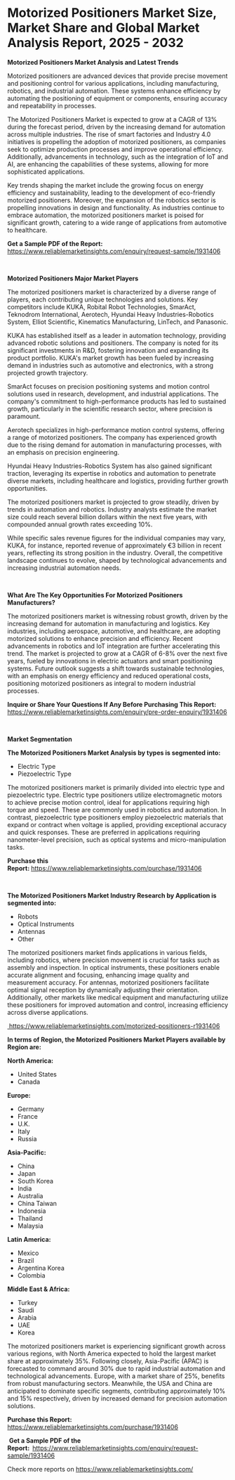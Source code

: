 <p><h1>Motorized Positioners Market Size, Market Share and Global Market Analysis Report, 2025 - 2032</h1></p><p><strong>Motorized Positioners Market Analysis and Latest Trends</strong></p>
<p><p>Motorized positioners are advanced devices that provide precise movement and positioning control for various applications, including manufacturing, robotics, and industrial automation. These systems enhance efficiency by automating the positioning of equipment or components, ensuring accuracy and repeatability in processes.</p><p>The Motorized Positioners Market is expected to grow at a CAGR of 13% during the forecast period, driven by the increasing demand for automation across multiple industries. The rise of smart factories and Industry 4.0 initiatives is propelling the adoption of motorized positioners, as companies seek to optimize production processes and improve operational efficiency. Additionally, advancements in technology, such as the integration of IoT and AI, are enhancing the capabilities of these systems, allowing for more sophisticated applications.</p><p>Key trends shaping the market include the growing focus on energy efficiency and sustainability, leading to the development of eco-friendly motorized positioners. Moreover, the expansion of the robotics sector is propelling innovations in design and functionality. As industries continue to embrace automation, the motorized positioners market is poised for significant growth, catering to a wide range of applications from automotive to healthcare.</p></p>
<p><strong>Get a Sample PDF of the Report:&nbsp;</strong> <a href="https://www.reliablemarketinsights.com/enquiry/request-sample/1931406?utm_campaign=2197&utm_medium=2&utm_source=Github&utm_content=ia&utm_term=10042025&utm_id=motorized-positioners">https://www.reliablemarketinsights.com/enquiry/request-sample/1931406</a></p>
<p>&nbsp;</p>
<p><strong>Motorized Positioners Major Market Players</strong></p>
<p><p>The motorized positioners market is characterized by a diverse range of players, each contributing unique technologies and solutions. Key competitors include KUKA, Robital Robot Technologies, SmarAct, Teknodrom International, Aerotech, Hyundai Heavy Industries-Robotics System, Elliot Scientific, Kinematics Manufacturing, LinTech, and Panasonic. </p><p>KUKA has established itself as a leader in automation technology, providing advanced robotic solutions and positioners. The company is noted for its significant investments in R&D, fostering innovation and expanding its product portfolio. KUKA's market growth has been fueled by increasing demand in industries such as automotive and electronics, with a strong projected growth trajectory.</p><p>SmarAct focuses on precision positioning systems and motion control solutions used in research, development, and industrial applications. The company's commitment to high-performance products has led to sustained growth, particularly in the scientific research sector, where precision is paramount.</p><p>Aerotech specializes in high-performance motion control systems, offering a range of motorized positioners. The company has experienced growth due to the rising demand for automation in manufacturing processes, with an emphasis on precision engineering.</p><p>Hyundai Heavy Industries-Robotics System has also gained significant traction, leveraging its expertise in robotics and automation to penetrate diverse markets, including healthcare and logistics, providing further growth opportunities.</p><p>The motorized positioners market is projected to grow steadily, driven by trends in automation and robotics. Industry analysts estimate the market size could reach several billion dollars within the next five years, with compounded annual growth rates exceeding 10%.</p><p>While specific sales revenue figures for the individual companies may vary, KUKA, for instance, reported revenue of approximately €3 billion in recent years, reflecting its strong position in the industry. Overall, the competitive landscape continues to evolve, shaped by technological advancements and increasing industrial automation needs.</p></p>
<p>&nbsp;</p>
<p><strong>What Are The Key Opportunities For Motorized Positioners Manufacturers?</strong></p>
<p><p>The motorized positioners market is witnessing robust growth, driven by the increasing demand for automation in manufacturing and logistics. Key industries, including aerospace, automotive, and healthcare, are adopting motorized solutions to enhance precision and efficiency. Recent advancements in robotics and IoT integration are further accelerating this trend. The market is projected to grow at a CAGR of 6-8% over the next five years, fueled by innovations in electric actuators and smart positioning systems. Future outlook suggests a shift towards sustainable technologies, with an emphasis on energy efficiency and reduced operational costs, positioning motorized positioners as integral to modern industrial processes.</p></p>
<p><strong>Inquire or Share Your Questions If Any Before Purchasing This Report:</strong> <a href="https://www.reliablemarketinsights.com/enquiry/pre-order-enquiry/1931406?utm_campaign=2197&utm_medium=2&utm_source=Github&utm_content=ia&utm_term=10042025&utm_id=motorized-positioners">https://www.reliablemarketinsights.com/enquiry/pre-order-enquiry/1931406</a></p>
<p>&nbsp;</p>
<p><strong>Market Segmentation</strong></p>
<p><strong>The Motorized Positioners Market Analysis by types is segmented into:</strong></p>
<p><ul><li>Electric Type</li><li>Piezoelectric Type</li></ul></p>
<p><p>The motorized positioners market is primarily divided into electric type and piezoelectric type. Electric type positioners utilize electromagnetic motors to achieve precise motion control, ideal for applications requiring high torque and speed. These are commonly used in robotics and automation. In contrast, piezoelectric type positioners employ piezoelectric materials that expand or contract when voltage is applied, providing exceptional accuracy and quick responses. These are preferred in applications requiring nanometer-level precision, such as optical systems and micro-manipulation tasks.</p></p>
<p><strong>Purchase this Report:&nbsp;</strong><a href="https://www.reliablemarketinsights.com/purchase/1931406?utm_campaign=2197&utm_medium=2&utm_source=Github&utm_content=ia&utm_term=10042025&utm_id=motorized-positioners">https://www.reliablemarketinsights.com/purchase/1931406</a></p>
<p>&nbsp;</p>
<p><strong>The Motorized Positioners Market Industry Research by Application is segmented into:</strong></p>
<p><ul><li>Robots</li><li>Optical Instruments</li><li>Antennas</li><li>Other</li></ul></p>
<p><p>The motorized positioners market finds applications in various fields, including robotics, where precision movement is crucial for tasks such as assembly and inspection. In optical instruments, these positioners enable accurate alignment and focusing, enhancing image quality and measurement accuracy. For antennas, motorized positioners facilitate optimal signal reception by dynamically adjusting their orientation. Additionally, other markets like medical equipment and manufacturing utilize these positioners for improved automation and control, increasing efficiency across diverse applications.</p></p>
<p><a href="https://www.reliablemarketinsights.com/motorized-positioners-r1931406?utm_campaign=2197&utm_medium=2&utm_source=Github&utm_content=ia&utm_term=10042025&utm_id=motorized-positioners">&nbsp;https://www.reliablemarketinsights.com/motorized-positioners-r1931406</a></p>
<p><strong>In terms of Region, the Motorized Positioners Market Players available by Region are:</strong></p>
<p>
    <p> <strong> North America: </strong>
        <ul>
            <li>United States</li>
            <li>Canada</li>
        </ul>
        </p> 
    <p> <strong> Europe: </strong>
        <ul>
            <li>Germany</li>
            <li>France</li>
            <li>U.K.</li>
            <li>Italy</li>
            <li>Russia</li>
        </ul>
        </p> 
    <p> <strong> Asia-Pacific: </strong>
        <ul>
            <li>China</li>
            <li>Japan</li>
            <li>South Korea</li>
            <li>India</li>
            <li>Australia</li>
            <li>China Taiwan</li>
            <li>Indonesia</li>
            <li>Thailand</li>
            <li>Malaysia</li>
        </ul>
        </p> 
    <p> <strong> Latin America: </strong>
        <ul>
            <li>Mexico</li>
            <li>Brazil</li>
            <li>Argentina Korea</li>
            <li>Colombia</li>
        </ul>
        </p> 
    <p> <strong> Middle East & Africa: </strong>
        <ul>
            <li>Turkey</li>
            <li>Saudi</li>
            <li>Arabia</li>
            <li>UAE</li>
            <li>Korea</li>
        </ul>
    </p>
    </p>
<p><p>The motorized positioners market is experiencing significant growth across various regions, with North America expected to hold the largest market share at approximately 35%. Following closely, Asia-Pacific (APAC) is forecasted to command around 30% due to rapid industrial automation and technological advancements. Europe, with a market share of 25%, benefits from robust manufacturing sectors. Meanwhile, the USA and China are anticipated to dominate specific segments, contributing approximately 10% and 15% respectively, driven by increased demand for precision automation solutions.</p></p>
<p><strong>Purchase this Report: </strong><a href="https://www.reliablemarketinsights.com/purchase/1931406?utm_campaign=2197&utm_medium=2&utm_source=Github&utm_content=ia&utm_term=10042025&utm_id=motorized-positioners">https://www.reliablemarketinsights.com/purchase/1931406</a></p>
<p>&nbsp;<strong>Get a Sample PDF of the Report:&nbsp;&nbsp;</strong><a href="https://www.reliablemarketinsights.com/enquiry/request-sample/1931406?utm_campaign=2197&utm_medium=2&utm_source=Github&utm_content=ia&utm_term=10042025&utm_id=motorized-positioners">https://www.reliablemarketinsights.com/enquiry/request-sample/1931406</a></p>
<p><strong></strong></p>
<p>Check more reports on <a href="https://www.reliablemarketinsights.com/?utm_campaign=2197&utm_medium=2&utm_source=Github&utm_content=ia&utm_term=10042025&utm_id=motorized-positioners">https://www.reliablemarketinsights.com/</a></p>